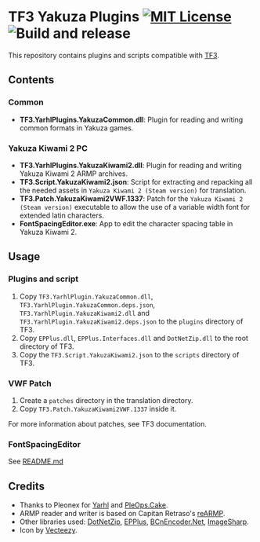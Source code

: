 # TF3 Yakuza Plugins [![MIT License](https://img.shields.io/badge/license-MIT-blue.svg?style=flat)](https://choosealicense.com/licenses/mit/) ![Build and release](https://github.com/kaplas80/TF3.YakuzaPlugins/workflows/Build%20and%20release/badge.svg)

This repository contains plugins and scripts compatible with
[TF3](https://github.com/kaplas80/TF3).

## Contents

### Common

- **TF3.YarhlPlugins.YakuzaCommon.dll**: Plugin for reading and writing common
  formats in Yakuza games.

### Yakuza Kiwami 2 PC

- **TF3.YarhlPlugins.YakuzaKiwami2.dll**: Plugin for reading and writing Yakuza
  Kiwami 2 ARMP archives.
- **TF3.Script.YakuzaKiwami2.json**: Script for extracting and repacking all the
  needed assets in `Yakuza Kiwami 2 (Steam version)` for translation.
- **TF3.Patch.YakuzaKiwami2VWF.1337**: Patch for the
  `Yakuza Kiwami 2 (Steam version)` executable to allow the use of a variable
  width font for extended latin characters.
- **FontSpacingEditor.exe**: App to edit the character spacing table in Yakuza
  Kiwami 2.

## Usage

### Plugins and script

1. Copy `TF3.YarhlPlugin.YakuzaCommon.dll`,
   `TF3.YarhlPlugin.YakuzaCommon.deps.json`, `TF3.YarhlPlugin.YakuzaKiwami2.dll`
   and `TF3.YarhlPlugin.YakuzaKiwami2.deps.json` to the `plugins` directory of
   TF3.
2. Copy `EPPlus.dll`, `EPPlus.Interfaces.dll` and `DotNetZip.dll` to the root
   directory of TF3.
3. Copy the `TF3.Script.YakuzaKiwami2.json` to the `scripts` directory of TF3.

### VWF Patch

1. Create a `patches` directory in the translation directory.
2. Copy `TF3.Patch.YakuzaKiwami2VWF.1337` inside it.

For more information about patches, see TF3 documentation.

### FontSpacingEditor

See
[README.md](https://github.com/Kaplas80/TF3.YakuzaPlugins/blob/8a6af2d550fcf19ae5e0c1b3091c03aca1f7f3f2/src/Apps/FontSpacingEditor/README.md)

## Credits

- Thanks to Pleonex for [Yarhl](https://scenegate.github.io/Yarhl/) and
  [PleOps.Cake](https://www.pleonex.dev/PleOps.Cake/).
- ARMP reader and writer is based on Capitan Retraso's
  [reARMP](https://github.com/CapitanRetraso/reARMP).
- Other libraries used: [DotNetZip](https://github.com/haf/DotNetZip.Semverd),
  [EPPlus](https://epplussoftware.com/),
  [BCnEncoder.Net](https://github.com/nominom/bcnencoder.net),
  [ImageSharp](https://sixlabors.com/products/imagesharp/).
- Icon by [Vecteezy](https://www.vecteezy.com/free-vector/emblem).
